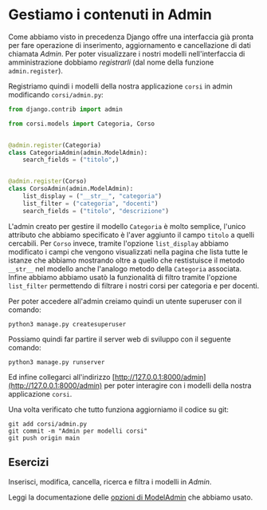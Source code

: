 # Gestiamo i contenuti in Admin

Come abbiamo visto in precedenza Django offre una interfaccia già pronta per fare operazione di
inserimento, aggiornamento e cancellazione di dati chiamata *Admin*. Per poter visualizzare
i nostri modelli nell'interfaccia di amministrazione dobbiamo *registrarli* (dal nome della funzione
`admin.register`).

Registriamo quindi i modelli della nostra applicazione `corsi` in admin modificando `corsi/admin.py`:

```python
from django.contrib import admin

from corsi.models import Categoria, Corso


@admin.register(Categoria)
class CategoriaAdmin(admin.ModelAdmin):
    search_fields = ("titolo",)


@admin.register(Corso)
class CorsoAdmin(admin.ModelAdmin):
    list_display = ("__str__", "categoria")
    list_filter = ("categoria", "docenti")
    search_fields = ("titolo", "descrizione")
```

L'admin creato per gestire il modello `Categoria` è molto semplice, l'unico attributo che abbiamo
specificato è l'aver aggiunto il campo `titolo` a quelli cercabili.
Per `Corso` invece, tramite l'opzione `list_display` abbiamo modificato i campi che vengono visualizzati
nella pagina che lista tutte le istanze che abbiamo mostrando oltre a quello che restistuisce il metodo
`__str__` nel modello anche l'analogo metodo della `Categoria` associata.
Infine abbiamo abbiamo usatò la funzionalità di filtro tramite l'opzione `list_filter` permettendo di
filtrare i nostri corsi per categoria e per docenti.

Per poter accedere all'admin creiamo quindi un utente superuser con il comando:

```shell
python3 manage.py createsuperuser
```

Possiamo quindi far partire il server web di sviluppo con il seguente comando:

```shell
python3 manage.py runserver
```

Ed infine collegarci all'indirizzo [http://127.0.0.1:8000/admin](http://127.0.0.1:8000/admin) per poter
interagire con i modelli della nostra applicazione `corsi`.

Una volta verificato che tutto funziona aggiorniamo il codice su git:

```shell
git add corsi/admin.py
git commit -m "Admin per modelli corsi"
git push origin main
```

## Esercizi

Inserisci, modifica, cancella, ricerca e filtra i modelli in *Admin*.

Leggi la documentazione delle
[opzioni di ModelAdmin](https://docs.djangoproject.com/en/3.2/ref/contrib/admin/#modeladmin-options)
che abbiamo usato.
